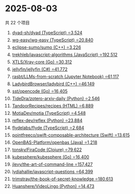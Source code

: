 # 2025-08-03

共 22 个项目

<!-- BEGIN GITHUB -->
<!-- 最后更新时间 2025-08-03 19:07:54 +0800 -->
1. [dyad-sh/dyad (TypeScript) ⭐3,524](https://github.com/dyad-sh/dyad)
1. [wg-easy/wg-easy (TypeScript) ⭐20,840](https://github.com/wg-easy/wg-easy)
1. [eclipse-sumo/sumo (C++) ⭐3,226](https://github.com/eclipse-sumo/sumo)
1. [trekhleb/javascript-algorithms (JavaScript) ⭐192,512](https://github.com/trekhleb/javascript-algorithms)
1. [XTLS/Xray-core (Go) ⭐30,312](https://github.com/XTLS/Xray-core)
1. [jellyfin/jellyfin (C#) ⭐41,772](https://github.com/jellyfin/jellyfin)
1. [rasbt/LLMs-from-scratch (Jupyter Notebook) ⭐61,117](https://github.com/rasbt/LLMs-from-scratch)
1. [LadybirdBrowser/ladybird (C++) ⭐46,149](https://github.com/LadybirdBrowser/ladybird)
1. [sst/opencode (Go) ⭐16,405](https://github.com/sst/opencode)
1. [TideDra/zotero-arxiv-daily (Python) ⭐2,546](https://github.com/TideDra/zotero-arxiv-daily)
1. [TandoorRecipes/recipes (HTML) ⭐6,889](https://github.com/TandoorRecipes/recipes)
1. [MotiaDev/motia (TypeScript) ⭐4,548](https://github.com/MotiaDev/motia)
1. [reflex-dev/reflex (Python) ⭐23,884](https://github.com/reflex-dev/reflex)
1. [flydelabs/flyde (TypeScript) ⭐2,684](https://github.com/flydelabs/flyde)
1. [pointfreeco/swift-composable-architecture (Swift) ⭐13,615](https://github.com/pointfreeco/swift-composable-architecture)
1. [OpenBAS-Platform/openbas (Java) ⭐1,218](https://github.com/OpenBAS-Platform/openbas)
1. [tonsky/FiraCode (Clojure) ⭐79,622](https://github.com/tonsky/FiraCode)
1. [kubesphere/kubesphere (Go) ⭐16,400](https://github.com/kubesphere/kubesphere)
1. [jlevy/the-art-of-command-line ⭐157,427](https://github.com/jlevy/the-art-of-command-line)
1. [lydiahallie/javascript-questions ⭐64,399](https://github.com/lydiahallie/javascript-questions)
1. [trimstray/the-book-of-secret-knowledge ⭐180,613](https://github.com/trimstray/the-book-of-secret-knowledge)
1. [Huanshere/VideoLingo (Python) ⭐14,473](https://github.com/Huanshere/VideoLingo)
<!-- END GITHUB -->